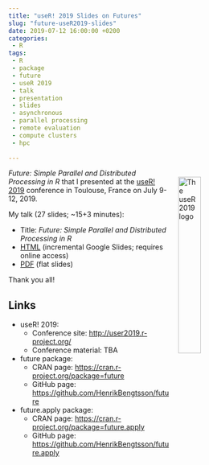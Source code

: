 ```yaml
---
title: "useR! 2019 Slides on Futures"
slug: "future-useR2019-slides"
date: 2019-07-12 16:00:00 +0200
categories:
 - R
tags:
 - R
 - package
 - future
 - useR 2019
 - talk
 - presentation
 - slides
 - asynchronous
 - parallel processing
 - remote evaluation
 - compute clusters
 - hpc
 
---
```


 
<img src="/post/useR2019-logo_400x400.jpg" alt="The useR 2019 logo" style="width: 30%; float: right; margin: 2ex;"/>

_Future: Simple Parallel and Distributed Processing in R_ that I presented at the [useR! 2019](http://user2019.r-project.org/) conference in Toulouse, France on July 9-12, 2019.


My talk (27 slides; ~15+3 minutes):

* Title: _Future: Simple Parallel and Distributed Processing in R_
* [HTML](https://docs.google.com/presentation/d/e/2PACX-1vQDLsnzhfp03zAf-BG69mnwO6nqGyLP9Zuj5ShW0gbewY955wop6KO5bidbWxtrIydFj7lznwi1op__/pub?start=false&loop=false&delayms=60000) (incremental Google Slides; requires online access)
* [PDF](https://www.jottr.org/presentations/useR2019/BengtssonH_20190712-future-useR2019.pdf) (flat slides)

Thank you all!


## Links

* useR! 2019:
  - Conference site: http://user2019.r-project.org/
  - Conference material: TBA
* future package:
  - CRAN page: https://cran.r-project.org/package=future
  - GitHub page: https://github.com/HenrikBengtsson/future
* future.apply package:
  - CRAN page: https://cran.r-project.org/package=future.apply
  - GitHub page: https://github.com/HenrikBengtsson/future.apply
